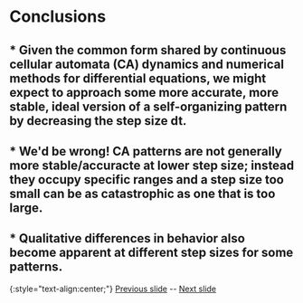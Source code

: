# Conclusions

## * Given the common form shared by continuous cellular automata (CA) dynamics and numerical methods for differential equations, we might expect to approach some more accurate, more stable, ideal version of a self-organizing pattern by decreasing the step size dt.

## * We'd be wrong! CA patterns are not generally more stable/accuracte at lower step size; instead they occupy specific ranges and a step size too small can be as catastrophic as one that is too large.

## * Qualitative differences in behavior also become apparent at different step sizes for some patterns. 

{:style="text-align:center;"}
[Previous slide](https://rivesunder.github.io/yuca_docs/ss_slide_000.md) -- [Next slide](https://rivesunder.github.io/yuca_docs/ss_slide_002)
